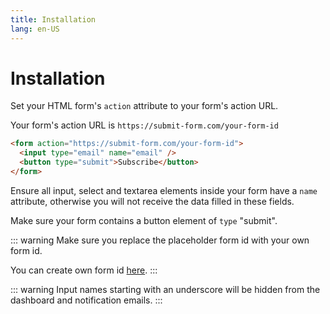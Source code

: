 ```yaml
---
title: Installation
lang: en-US
---
```


# Installation

Set your HTML form's `action` attribute to your form's action URL.

Your form's action URL is `https://submit-form.com/your-form-id`

```html
<form action="https://submit-form.com/your-form-id">
  <input type="email" name="email" />
  <button type="submit">Subscribe</button>
</form>
```

Ensure all input, select and textarea elements inside your form have a `name` attribute, otherwise you will not receive the data filled in these fields.

Make sure your form contains a button element of `type` "submit".

::: warning
Make sure you replace the placeholder form id with your own form id.

You can create own form id [here](https://dashboard.formspark.io).
:::

::: warning
Input names starting with an underscore will be hidden from the dashboard and notification emails.
:::
